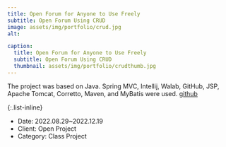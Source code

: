 ```yaml
---
title: Open Forum for Anyone to Use Freely
subtitle: Open Forum Using CRUD
image: assets/img/portfolio/crud.jpg
alt: 

caption:
  title: Open Forum for Anyone to Use Freely
  subtitle: Open Forum Using CRUD
  thumbnail: assets/img/portfolio/crudthumb.jpg
---
```

The project was based on Java. Spring MVC, Intellij, Walab, GitHub, JSP, Apache Tomcat, Corretto, Maven, and MyBatis were used.
[github](https://github.com/herrhanch33/MyBat)

{:.list-inline}
- Date: 2022.08.29~2022.12.19
- Client: Open Project
- Category: Class Project

